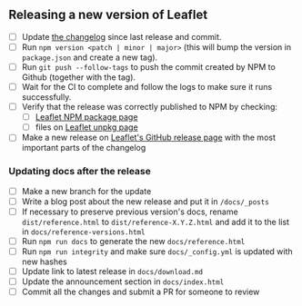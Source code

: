 ## Releasing a new version of Leaflet

- [ ] Update [the changelog](https://github.com/Leaflet/Leaflet/blob/main/CHANGELOG.md) since last release and commit.
- [ ] Run `npm version <patch | minor | major>` (this will bump the version in `package.json` and create a new tag).
- [ ] Run `git push --follow-tags` to push the commit created by NPM to Github (together with the tag).
- [ ] Wait for the CI to complete and follow the logs to make sure it runs successfully.
- [ ] Verify that the release was correctly published to NPM by checking:
  - [ ] [Leaflet NPM package page](https://www.npmjs.com/package/leaflet)
  - [ ] files on [Leaflet unpkg page](https://unpkg.com/leaflet@latest/)
- [ ] Make a new release on [Leaflet's GitHub release page](https://github.com/Leaflet/Leaflet/releases/) with the most important parts of the changelog

### Updating docs after the release

- [ ] Make a new branch for the update
- [ ] Write a blog post about the new release and put it in `/docs/_posts`
- [ ] If necessary to preserve previous version's docs, rename `dist/reference.html` to `dist/reference-X.Y.Z.html` and add it to the list in `docs/reference-versions.html`
- [ ] Run `npm run docs` to generate the new `docs/reference.html`
- [ ] Run `npm run integrity` and make sure `docs/_config.yml` is updated with new hashes
- [ ] Update link to latest release in `docs/download.md`
- [ ] Update the announcement section in `docs/index.html`
- [ ] Commit all the changes and submit a PR for someone to review
